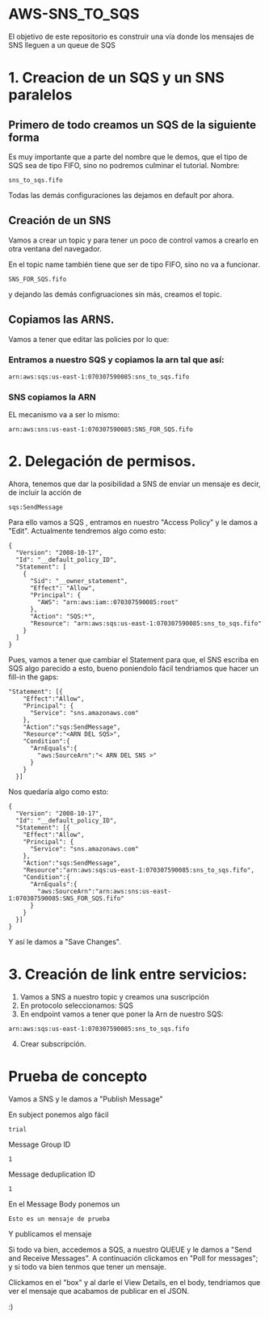 # AWS-SNS_TO_SQS
El objetivo de este repositorio es construir una vía donde los mensajes de SNS lleguen a un queue de SQS 


# 1. Creacion de un SQS y un SNS paralelos

## Primero de todo creamos un SQS de la siguiente forma

Es muy importante que a parte del nombre que le demos, que el tipo de SQS sea de tipo FIFO, sino no podremos culminar el tutorial. Nombre: 

```
sns_to_sqs.fifo
```
Todas las demás configuraciones las dejamos en default por ahora. 

## Creación de un SNS

Vamos a crear un topic y para tener un poco de control vamos a crearlo en otra ventana del navegador.

En el topic name también tiene que ser de tipo FIFO, sino no va a funcionar.

```
SNS_FOR_SQS.fifo
```
y dejando las demás configruaciones sin más, creamos el topic.

## Copiamos las ARNS. 

Vamos a tener que editar las policies por lo que: 

### Entramos a nuestro SQS y copiamos la arn tal que así:

```
arn:aws:sqs:us-east-1:070307590085:sns_to_sqs.fifo
```

### SNS copiamos la ARN

EL mecanismo va a ser lo mismo:

```
arn:aws:sns:us-east-1:070307590085:SNS_FOR_SQS.fifo
```

# 2. Delegación de permisos. 

Ahora, tenemos que dar la posibilidad a SNS de enviar un mensaje es decir, de incluir la acción de 

```
sqs:SendMessage
```
Para ello vamos a SQS , entramos en nuestro "Access Policy" y le damos a "Edit".
Actualmente tendremos algo como esto:

```
{
  "Version": "2008-10-17",
  "Id": "__default_policy_ID",
  "Statement": [
    {
      "Sid": "__owner_statement",
      "Effect": "Allow",
      "Principal": {
        "AWS": "arn:aws:iam::070307590085:root"
      },
      "Action": "SQS:*",
      "Resource": "arn:aws:sqs:us-east-1:070307590085:sns_to_sqs.fifo"
    }
  ]
}
```
Pues, vamos a tener que cambiar el Statement para que, el SNS escriba en SQS algo parecido a esto, bueno poniendolo fácil tendriamos que hacer un fill-in the gaps:

```
"Statement": [{
    "Effect":"Allow",
    "Principal": {
      "Service": "sns.amazonaws.com"
    },
    "Action":"sqs:SendMessage",
    "Resource":"<ARN DEL SQS>",
    "Condition":{
      "ArnEquals":{
        "aws:SourceArn":"< ARN DEL SNS >"
      }
    }
  }]
```
Nos quedaría algo como esto:
```
{
  "Version": "2008-10-17",
  "Id": "__default_policy_ID",
  "Statement": [{
    "Effect":"Allow",
    "Principal": {
      "Service": "sns.amazonaws.com"
    },
    "Action":"sqs:SendMessage",
    "Resource":"arn:aws:sqs:us-east-1:070307590085:sns_to_sqs.fifo",
    "Condition":{
      "ArnEquals":{
        "aws:SourceArn":"arn:aws:sns:us-east-1:070307590085:SNS_FOR_SQS.fifo"
      }
    }
  }]
}
```
Y así le damos a "Save Changes".

# 3. Creación de link entre servicios:

1. Vamos a SNS a nuestro topic y creamos una suscripción
2. En protocolo seleccionamos: SQS
3. En endpoint vamos a tener que poner la Arn de nuestro SQS: 

```
arn:aws:sqs:us-east-1:070307590085:sns_to_sqs.fifo

```
4. Crear subscripción.


# Prueba de concepto

Vamos a SNS y le damos a "Publish Message"

En subject ponemos algo fácil

```
trial
```
Message Group ID

```
1
```
Message deduplication ID
```
1
```
En el Message Body ponemos un 
```
Esto es un mensaje de prueba
```
Y publicamos el mensaje

Si todo va bien, accedemos a SQS, a nuestro QUEUE y le damos a "Send and Receive Messages". 
A continuación clickamos en "Poll for messages"; y si todo va bien tenmos que tener un mensaje. 

Clickamos en el "box" y al darle el View Details, en el body, tendriamos que ver el mensaje que acabamos de publicar en el JSON.

:)
